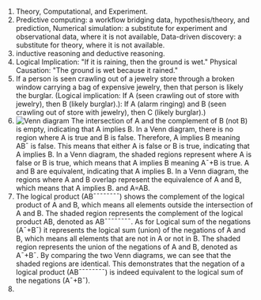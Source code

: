 1. Theory, Computational, and Experiment.  
2. Predictive computing: a workflow bridging data, hypothesis/theory, and prediction, Numerical simulation: a substitute for experiment and observational data, where it is not available, Data-driven discovery: a substitute for theory, where it is not available.  
3. inductive reasoning and deductive reasoning.  
4. Logical Implication: "If it is raining, then the ground is wet." Physical Causation: "The ground is wet because it rained."  
5. If a person is seen crawling out of a jewelry store through a broken window carrying a bag of expensive jewelry, then that person is likely the burglar. (Logical implication: If A (seen crawling out of store with jewelry), then B (likely burglar).): If A (alarm ringing) and B (seen crawling out of store with jewelry), then C (likely burglar).)  
6. ![Venn diagram](question6)   The intersection of A and the complement of B (not B) is empty, indicating that A implies B. In a Venn diagram, there is no region where A is true and B is false. Therefore, A implies B meaning AB¯ is false. This means that either A is false or B is true, indicating that A implies B. In a Venn diagram, the shaded regions represent where A is false or B is true, which means that A implies B meaning A¯+B is true. A and B are equivalent, indicating that A implies B. In a Venn diagram, the regions where A and B overlap represent the equivalence of A and B, which means that A implies B. and A=AB.
7. The logical product (AB¯¯¯¯¯¯¯¯) shows the complement of the logical product of A and B, which means all elements outside the intersection of A and B. The shaded region represents the complement of the logical product AB, denoted as AB¯¯¯¯¯¯¯¯. As for Logical sum of the negations (A¯+B¯) it represents the logical sum (union) of the negations of A and B, which means all elements that are not in A or not in B. The shaded region represents the union of the negations of A and B, denoted as A¯+B¯. By comparing the two Venn diagrams, we can see that the shaded regions are identical. This demonstrates that the negation of a logical product (AB¯¯¯¯¯¯¯¯) is indeed equivalent to the logical sum of the negations (A¯+B¯).
8. 
